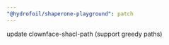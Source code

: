```yaml
---
"@hydrofoil/shaperone-playground": patch
---
```


update clownface-shacl-path (support greedy paths)
